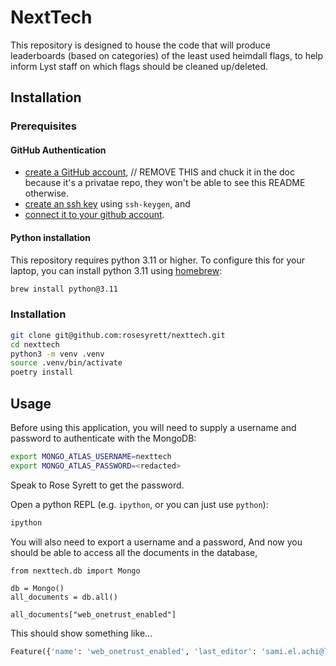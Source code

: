 # NextTech

This repository is designed to house the code that will produce leaderboards (based on categories) of the least used heimdall flags, to help inform Lyst staff on which flags should be cleaned up/deleted.

## Installation

### Prerequisites

#### GitHub Authentication

- [create a GitHub account](https://github.com/signup), // REMOVE THIS and chuck it in the doc because it's a privatae repo, they won't be able to see this README otherwise.
- [create an ssh key](https://docs.github.com/en/authentication/connecting-to-github-with-ssh/generating-a-new-ssh-key-and-adding-it-to-the-ssh-agent#generating-a-new-ssh-key) using `ssh-keygen`, and 
- [connect it to your github account](https://docs.github.com/en/authentication/connecting-to-github-with-ssh/adding-a-new-ssh-key-to-your-github-account#adding-a-new-ssh-key-to-your-account).

#### Python installation

This repository requires python 3.11 or higher. To configure this for your laptop, you can install python 3.11 using [homebrew](https://formulae.brew.sh/formula/python@3.11):

```bash
brew install python@3.11
```

### Installation

```bash
git clone git@github.com:rosesyrett/nexttech.git
cd nexttech
python3 -m venv .venv
source .venv/bin/activate
poetry install
```

## Usage
Before using this application, you will need to supply a username and password to authenticate
with the MongoDB:

```bash
export MONGO_ATLAS_USERNAME=nexttech
export MONGO_ATLAS_PASSWORD=<redacted>
```
Speak to Rose Syrett to get the password.

Open a python REPL (e.g. `ipython`, or you can just use `python`):

```bash
ipython
```

You will also need to export a username and a password,
And now you should be able to access all the documents in the database,

```ipython
from nexttech.db import Mongo

db = Mongo()
all_documents = db.all()

all_documents["web_onetrust_enabled"]
```

This should show something like...
```python
Feature({'name': 'web_onetrust_enabled', 'last_editor': 'sami.el.achi@ly.st', ..., 'variations': [], 'history': []}]})
```
